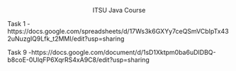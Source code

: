 <p align="center">
  ITSU Java Course
</p>


<p> Task 1 - https://docs.google.com/spreadsheets/d/17Ws3k6GXYy7ceQSmVCbIpTx432uNuzgIQ9Lfk_t2MMI/edit?usp=sharing </p>
<p> Task 9 -https://docs.google.com/document/d/1sD1Xktpm0ba6uDIDBQ-b8coE-0UlqFP6XqrRS4xA9C8/edit?usp=sharing  </p>
